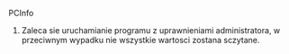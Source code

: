 PCInfo
1. Zaleca sie uruchamianie programu z uprawnieniami administratora, w przeciwnym wypadku nie wszystkie wartosci zostana sczytane.
